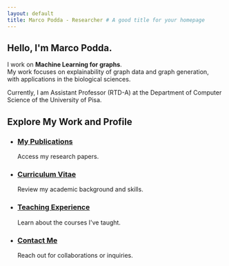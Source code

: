 ```yaml
---
layout: default
title: Marco Podda - Researcher # A good title for your homepage
---
```


<section class="hero-section">
  <div class="container hero-content-wrapper">
    <h1>Hello, I'm Marco Podda.</h1>
    <p class="tagline">
      I work on <b>Machine Learning for graphs</b>.<br>My work focuses on explainability of graph data and graph generation,<br>with applications in the biological sciences.
    </p>
    <p>
      Currently, I am Assistant Professor (RTD-A) at the Department of Computer Science of the University of Pisa.
    </p>
  </div>
</section>

<section class="quick-links">
  <div class="container constrained-content">
    <h2>Explore My Work and Profile</h2>
    <ul>
      <li>
        <h3><a href="{{ '/publications/' | relative_url }}">My Publications</a></h3>
        <p>Access my research papers.</p>
      </li>
      <li>
        <h3><a href="{{ '/cv/' | relative_url }}">Curriculum Vitae</a></h3>
        <p>Review my academic background and skills.</p>
      </li>
      <li>
        <h3><a href="{{ '/teaching/' | relative_url }}">Teaching Experience</a></h3>
        <p>Learn about the courses I've taught.</p>
      </li>
      <li>
        <h3><a href="mailto:marco.podda@unipi.it">Contact Me</a></h3>
        <p>Reach out for collaborations or inquiries.</p>
      </li>
    </ul>
  </div>
</section>
